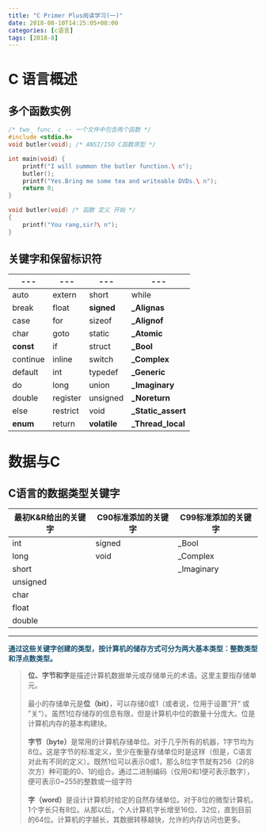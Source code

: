 ```yaml
---
title: "C Primer Plus阅读学习(一)"
date: 2018-08-10T14:25:05+08:00
categories: [c语言]
tags: [2018-8]
---
```

# C 语言概述

## 多个函数实例

```c
/* two_ func. c -- 一个文件中包含两个函数 */
#include <stdio.h>
void butler(void); /* ANSI/ISO C函数原型 */ 

int main(void) { 
    printf("I will summon the butler function.\ n"); 
    butler(); 
    printf("Yes.Bring me some tea and writeable DVDs.\ n"); 
    return 0; 
} 

void butler(void) /* 函数 定义 开始 */ 
{
    printf("You rang,sir?\ n"); 
}
```
## 关键字和保留标识符

|---|---|---|---|
|---|---|---|---|
|auto|extern|short|while|
|break|float|<strong>signed</strong>|<strong>_Alignas</strong>|
|case|for|sizeof|<strong>_Alignof</strong>|
|char|goto|static|<strong>_Atomic</strong>|
|<strong>const</strong>|if|struct|<strong>_Bool</strong>|
|continue|inline|switch|<strong>_Complex</strong>|
|default|int|typedef|<strong>_Generic</strong>|
|do|long|union|<strong>_Imaginary</strong>|
|double|register|unsigned|<strong>_Noreturn</strong>|
|else|restrict|void|<strong>_Static_assert</strong>|
|<strong>enum</strong>|return|<strong>volatile</strong>|<strong>_Thread_local</strong>|

# 数据与C

## C语言的数据类型关键字

|最初K&R给出的关键字|C90标准添加的关键字|C99标准添加的关键字|
|---|---|---|
|int|signed|_Bool|
|long|void|_Complex|
|short||_Imaginary|
|unsigned|||
|char|||
|float|||
|double|||
<hr />
<font color="#18516f"><strong>通过这些关键字创建的类型，按计算机的储存方式可分为两大基本类型：整数类型和浮点数类型。</strong></font>

> <strong>位、字节和字</strong>是描述计算机数据单元或存储单元的术语。这里主要指存储单元。<br />
> <br />
> 最小的存储单元是<strong>位（bit）</strong>，可以存储0或1（或者说，位用于设置”开“ 或 ”关“）。虽然1位存储存的信息有限，但是计算机中位的数量十分庞大。位是计算机内存的基本构建块。<br /><br />
> <strong>字节（byte）</strong>是常用的计算机存储单位。对于几乎所有的机器，1字节均为8位。这是字节的标准定义，至少在衡量存储单位时是这样（但是，C语言对此有不同的定义）。既然1位可以表示0或1，那么8位字节就有256（2的8次方）种可能的0、1的组合。通过二进制编码（仅用0和1便可表示数字），便可表示0~255的整数或一组字符<br /><br />
> <strong>字（word）</strong>是设计计算机时给定的自然存储单位。对于8位的微型计算机，1个字长只有8位。从那以后，个人计算机字长增至16位、32位，直到目前的64位。计算机的字越长，其数据转移越快，允许的内存访问也更多。
